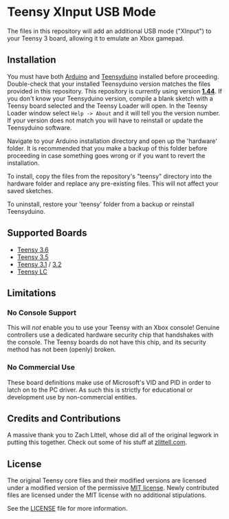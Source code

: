 # Teensy XInput USB Mode

The files in this repository will add an additional USB mode ("XInput") to your Teensy 3 board, allowing it to emulate an Xbox gamepad.
 
## Installation

You must have both [Arduino](https://www.arduino.cc/en/main/software) and [Teensyduino](https://www.pjrc.com/teensy/td_download.html) installed before proceeding. Double-check that your installed Teensyduino version matches the files provided in this repository. This repository is currently using version [**1.44**](https://www.pjrc.com/teensy/td_144). If you don't know your Teensyduino version, compile a blank sketch with a Teensy board selected and the Teensy Loader will open. In the Teensy Loader window select `Help -> About` and it will tell you the version number. If your version does not match you will have to reinstall or update the Teensyduino software.

Navigate to your Arduino installation directory and open up the 'hardware' folder. It is recommended that you make a backup of this folder before proceeding in case something goes wrong or if you want to revert the installation.

To install, copy the files from the repository's "teensy" directory into the hardware folder and replace any pre-existing files. This will not affect your saved sketches.

To uninstall, restore your 'teensy' folder from a backup or reinstall Teensyduino.

## Supported Boards

* [Teensy 3.6](https://www.pjrc.com/store/teensy36.html)
* [Teensy 3.5](https://www.pjrc.com/store/teensy35.html)
* [Teensy 3.1](https://www.pjrc.com/store/teensy31.html) / [3.2](https://www.pjrc.com/store/teensy32.html)
* [Teensy LC](https://www.pjrc.com/teensy/teensyLC.html)

## Limitations

### No Console Support

This will *not* enable you to use your Teensy with an Xbox console! Genuine controllers use a dedicated hardware security chip that handshakes with the console. The Teensy boards do not have this chip, and its security method has not been (openly) broken.

### No Commercial Use

These board definitions make use of Microsoft's VID and PID in order to latch on to the PC driver. As such this is strictly for educational or development use by non-commercial entities.

## Credits and Contributions

A massive thank you to Zach Littell, whose did all of the original legwork in putting this together. Check out some of his stuff at [zlittell.com](http://www.zlittell.com).

## License

The original Teensy core files and their modified versions are licensed under a modified version of the permissive [MIT license](https://opensource.org/licenses/MIT). Newly contributed files are licensed under the MIT license with no additional stipulations.

See the [LICENSE](LICENSE.txt) file for more information.
